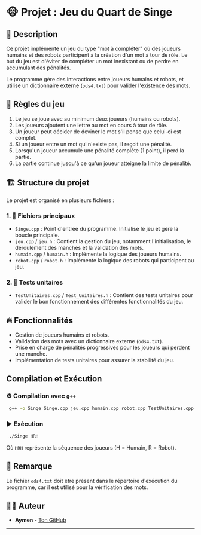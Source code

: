 # 🐵 Projet : Jeu du Quart de Singe

## 📜 Description

Ce projet implémente un jeu du type "mot à compléter" où des joueurs humains et des robots participent à la création d'un mot à tour de rôle. Le but du jeu est d'éviter de compléter un mot inexistant ou de perdre en accumulant des pénalités.

Le programme gère des interactions entre joueurs humains et robots, et utilise un dictionnaire externe (`ods4.txt`) pour valider l'existence des mots.

## 🎲 Règles du jeu

1. Le jeu se joue avec au minimum deux joueurs (humains ou robots).
2. Les joueurs ajoutent une lettre au mot en cours à tour de rôle.
3. Un joueur peut décider de deviner le mot s'il pense que celui-ci est complet.
4. Si un joueur entre un mot qui n'existe pas, il reçoit une pénalité.
5. Lorsqu'un joueur accumule une pénalité complète (1 point), il perd la partie.
6. La partie continue jusqu'à ce qu'un joueur atteigne la limite de pénalité.

## 🏗️ Structure du projet

Le projet est organisé en plusieurs fichiers :

### 1. **📂 Fichiers principaux**

- `Singe.cpp` : Point d'entrée du programme. Initialise le jeu et gère la boucle principale.
- `jeu.cpp` / `jeu.h` : Contient la gestion du jeu, notamment l'initialisation, le déroulement des manches et la validation des mots.
- `humain.cpp` / `humain.h` : Implémente la logique des joueurs humains.
- `robot.cpp` / `robot.h` : Implémente la logique des robots qui participent au jeu.

### 2. **🧪 Tests unitaires**

- `TestUnitaires.cpp` / `Test_Unitaires.h` : Contient des tests unitaires pour valider le bon fonctionnement des différentes fonctionnalités du jeu.

## 🔥 Fonctionnalités

- Gestion de joueurs humains et robots.
- Validation des mots avec un dictionnaire externe (`ods4.txt`).
- Prise en charge de pénalités progressives pour les joueurs qui perdent une manche.
- Implémentation de tests unitaires pour assurer la stabilité du jeu.

## Compilation et Exécution

### ⚙️ Compilation avec `g++`

```sh
 g++ -o Singe Singe.cpp jeu.cpp humain.cpp robot.cpp TestUnitaires.cpp -Wall -Wextra -std=c++11
```

### ▶️ Exécution

```sh
 ./Singe HRH
```

Où `HRH` représente la séquence des joueurs (H = Humain, R = Robot).

## 📌 Remarque

Le fichier `ods4.txt` doit être présent dans le répertoire d'exécution du programme, car il est utilisé pour la vérification des mots.

## 👨‍💻 Auteur
- **Aymen** - [Ton GitHub](https://github.com/Suupon)

---


